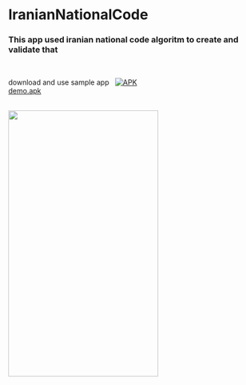 # IranianNationalCode

### This app used iranian national code algoritm to create and validate that
<br />

download and use sample app
&nbsp; [![APK](https://img.shields.io/badge/APK-Demo-brightgreen.svg)](https://github.com/alipapital/IranianNationalCode/blob/master/files/iranian_national_code_v1.0.apk)
<br />
[demo.apk](https://github.com/alipapital/IranianNationalCode/blob/master/files/iranian_national_code_v1.0.apk)
<br /><br />

<img src="https://github.com/alipapital/IranianNationalCode/blob/master/files/scr_iranian_natial_code.png" width="300" height="533"/>
